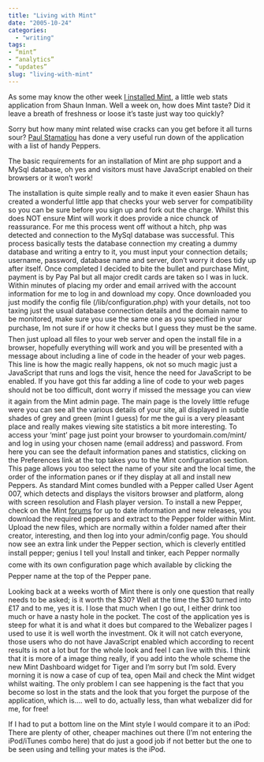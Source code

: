 ```yaml
---
title: "Living with Mint"
date: "2005-10-24"
categories:
  - "writing"
tags:
- “mint”
- “analytics”
- “updates”
slug: "living-with-mint"
---
```


As some may know the other week [I installed Mint][1], a little web stats application from Shaun Inman.
Well a week on, how does Mint taste? Did it leave a breath of freshness or loose it’s taste just way too quickly?

Sorry but how many mint related wise cracks can you get before it all turns sour?
[Paul Stamatiou][2] has done a very useful run down of the application with a list of handy Peppers.

The basic requirements for an installation of Mint are php support and a MySql database, oh yes and visitors must have JavaScript enabled on their browsers or it won’t work!

The installation is quite simple really and to make it even easier Shaun has created a wonderful little app that checks your web server for compatibility so you can be sure before you sign up and fork out the charge. Whilst this does NOT ensure Mint will work it does provide a nice chunck of reassurance. For me this process went off without a hitch, php was detected and connection to the MySql database was successful. This process basically tests the database connection my creating a dummy database and writing a entry to it, you must input your connection details; username, password, database name and server, don’t worry it does tidy up after itself.
Once completed I decided to bite the bullet and purchase Mint, payment is by Pay Pal but all major credit cards are taken so I was in luck. Within minutes of placing my order and email arrived with the account information for me to log in and download my copy. Once downloaded you just modify the config file (/lib/configuration.php) with your details, not too taxing just the usual database connection details and the domain name to be monitored, make sure you use the same one as you specified in your purchase, Im not sure if or how it checks but I guess they must be the same. Then just upload all files to your web server and open the install file in a browser, hopefully everything will work and you will be presented with a message about including a line of code in the header of your web pages. This line is how the magic really happens, ok not so much magic just a JavaScript that runs and logs the visit, hence the need for JavaScript to be enabled. If you have got this far adding a line of code to your web pages should not be too difficult, dont worry if missed the message you can view it again from the Mint admin page.
The main page is the lovely little refuge were you can see all the various details of your site, all displayed in subtle shades of grey and green (mint I guess) for me the gui is a very pleasant place and really makes viewing site statistics a bit more interesting. To access your ‘mint’ page just point your browser to yourdomain.com/mint/ and log in using your chosen name (email address) and password. From here you can see the default information panes and statistics, clicking on the Preferences link at the top takes you to the Mint configuration section. This page allows you too select the name of your site and the local time, the order of the information panes or if they display at all and install new Peppers. As standard Mint comes bundled with a Pepper called User Agent 007, which detects and displays the visitors browser and platform, along with screen resolution and Flash player version. To install a new Pepper, check on the Mint [forums][3] for up to date information and new releases, you download the required peppers and extract to the Pepper folder within Mint. Upload the new files, which are normally within a folder named after their creator, interesting, and then log into your admin/config page. You should now see an extra link under the Pepper section, which is cleverly entitled install pepper; genius I tell you! Install and tinker, each Pepper normally come with its own configuration page which available by clicking the Pepper name at the top of the Pepper pane.

Looking back at a weeks worth of Mint there is only one question that really needs to be asked; is it worth the $30? Well at the time the $30 turned into £17 and to me, yes it is. I lose that much when I go out, I either drink too much or have a nasty hole in the pocket. The cost of the application yes is steep for what it is and what it does but compared to the Webalizer pages I used to use it is well worth the investment. Ok it will not catch everyone, those users who do not have JavaScript enabled which according to recent results is not a lot but for the whole look and feel I can live with this. I think that it is more of a image thing really, if you add into the whole scheme the new Mint Dashboard widget for Tiger and I’m sorry but I’m sold. Every morning it is now a case of cup of tea, open Mail and check the Mint widget whilst waiting. The only problem I can see happening is the fact that you become so lost in the stats and the look that you forget the purpose of the application, which is…. well to do, actually less, than what webalizer did for me, for free!

If I had to put a bottom line on the Mint style I would compare it to an iPod: There are plenty of other, cheaper machines out there (I’m not entering the iPod/iTunes combo here) that do just a good job if not better but the one to be seen using and telling your mates is the iPod.

[1]:	https://adamchamberlin.info/2005/10/got-minted/
[2]:	https://www.paulstamatiou.com/2005/10/12/mint-appreciation-day/
[3]:	https://haveamint.com/forum/